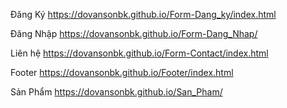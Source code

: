 Đăng Ký
https://dovansonbk.github.io/Form-Dang_ky/index.html

Đăng Nhập
https://dovansonbk.github.io/Form-Dang_Nhap/

Liên hệ
https://dovansonbk.github.io/Form-Contact/index.html

Footer
https://dovansonbk.github.io/Footer/index.html

Sản Phẩm
https://dovansonbk.github.io/San_Pham/
